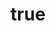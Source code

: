 ---
title:
  en: "Check out the exciting events happening in the region!"
  de: "Sehen Sie sich die spannenden Ereignisse in der Region an!"
img: "news-image-1.webp"
description:
  en: |
    We cordially invite you to participate in the exciting events happening in the coming months. Make sure to mark these important dates in your calendar:

  
    - On June 16th, enjoy the Garden Festival in Erbendorf.

    - On July 20st, join us for the Town Festival in Erbendorf.

    - On July 21th, experience the Children's Festival in Weiden.

  

    At these events, you'll have the chance to see our performance. We look forward to welcoming all spectators!
  de: |
    Wir laden Sie herzlich ein, an den aufregenden Veranstaltungen teilzunehmen, die in den kommenden Monaten stattfinden werden. Markieren Sie sich die folgenden wichtigen Termine in Ihrem Kalender:

  
    - Am 16. Juni können Sie das Gartenfest in Erbendorf genießen.

    - Am 20. Juli folgt das Bürgerfest in Erbendorf.

    - Am 21. Juli wird das Kinderburgfest in Weiden abgehalten.

  

    Bei diesen Veranstaltungen haben Sie die Möglichkeit, unsere Aufführung zu sehen. Wir freuen uns auf zahlreiche Zuschauer!
---